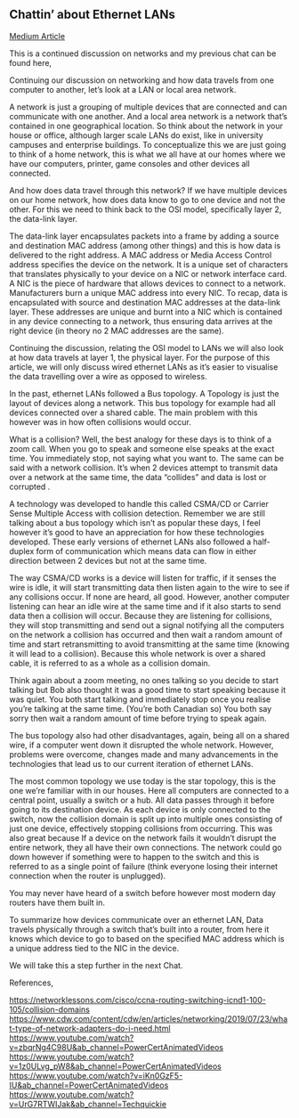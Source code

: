 ## Chattin’ about Ethernet LANs

[Medium Article](https://sean-remenyi.medium.com/ethernet-lans-accfd7382f29)

This is a continued discussion on networks and my previous chat can be found here,



Continuing our discussion on networking and how data travels from one computer to another, let’s look at a LAN or local area network.

A network is just a grouping of multiple devices that are connected and can communicate with one another. And a local area network is a network that’s contained in one geographical location. So think about the network in your house or office, although larger scale LANs do exist, like in university campuses and enterprise buildings. To conceptualize this we are just going to think of a home network, this is what we all have at our homes where we have our computers, printer, game consoles and other devices all connected. 

And how does data travel through this network? If we have multiple devices on our home network, how does data know to go to one device and not the other. For this we need to think back to the OSI model, specifically layer 2, the data-link layer.

The data-link layer encapsulates packets into a frame by adding a source and destination MAC address (among other things) and this is how data is delivered to the right address. A MAC address or Media Access Control address specifies the device on the network. It is a unique set of characters that translates physically to your device on a NIC or network interface card. A NIC is the piece of hardware that allows devices to connect to a network. Manufacturers burn a unique MAC address into every NIC. To recap, data is encapsulated with source and destination MAC addresses at the data-link layer. These addresses are unique and burnt into a NIC which is contained in any device connecting to a network, thus ensuring data arrives at the right device (in theory no 2 MAC addresses are the same).

Continuing the discussion, relating the OSI model to LANs we will also look at how data travels at layer 1, the physical layer. For the purpose of this article, we will only discuss wired ethernet LANs as it’s easier to visualise the data travelling over a wire as opposed to wireless. 

In the past, ethernet LANs followed a Bus topology. A Topology is just the layout of devices along a network. This bus topology for example had all devices connected over a shared cable. The main problem with this however was in how often collisions would occur.

What is a collision? Well, the best analogy for these days is to think of a zoom call. When you go to speak and someone else speaks at the exact time. You immediately stop, not saying what you want to. The same can be said with a network collision. It’s when 2 devices attempt to transmit data over a network at the same time, the data “collides” and data is lost or corrupted . 

A technology was developed to handle this called CSMA/CD or Carrier Sense Multiple Access with collision detection. Remember we are still talking about a bus topology which isn’t as popular these days, I feel however it’s good to have an appreciation for how these technologies developed. These early versions of ethernet LANs also followed a half-duplex form of communication which means data can flow in either direction between 2 devices but not at the same time.

The way CSMA/CD works is a device will listen for traffic, if it senses the wire is idle, it will start transmitting data then listen again to the wire to see if any collisions occur. If none are heard, all good. However, another computer listening can hear an idle wire at the same time and if it also starts to send data then a collision will occur. Because they are listening for collisions, they will stop transmitting and send out a signal notifying all the computers on the network a collision has occurred and then wait a random amount of time and start retransmitting to avoid transmitting at the same time (knowing it will lead to a collision). Because this whole network is over a shared cable, it is referred to as a whole as a collision domain.

Think again about a zoom meeting, no ones talking so you decide to start talking but Bob also thought it was a good time to start speaking because it was quiet. You both start talking and immediately stop once you realise you’re talking at the same time. (You’re both Canadian so) You both say sorry then wait a random amount of time before trying to speak again.

The bus topology also had other disadvantages, again, being all on a shared wire, if a computer went down it disrupted the whole network. However, problems were overcome, changes made and many advancements in the technologies that lead us to our current iteration of ethernet LANs.

The most common topology we use today is the star topology, this is the one we’re familiar with in our houses. Here all computers are connected to a central point, usually a switch or a hub. All data passes through it before going to its destination device. As each device is only connected to the switch, now the collision domain is split up into multiple ones consisting of just one device, effectively stopping collisions from occurring. This was also great because If a device on the network fails it wouldn’t disrupt the entire network, they all have their own connections. The network could go down however if something were to happen to the switch and this is referred to as a single point of failure (think everyone losing their internet connection when the router is unplugged).

You may never have heard of a switch before however most modern day routers have them built in.

To summarize how devices communicate over an ethernet LAN, Data travels physically through a switch that’s built into a router, from here it knows which device to go to based on the specified MAC address which is a unique address tied to the NIC in the device.

We will take this a step further in the next Chat.


References,

https://networklessons.com/cisco/ccna-routing-switching-icnd1-100-105/collision-domains
https://www.cdw.com/content/cdw/en/articles/networking/2019/07/23/what-type-of-network-adapters-do-i-need.html
https://www.youtube.com/watch?v=zbqrNg4C98U&ab_channel=PowerCertAnimatedVideos
https://www.youtube.com/watch?v=1z0ULvg_pW8&ab_channel=PowerCertAnimatedVideos
https://www.youtube.com/watch?v=iKn0GzF5-IU&ab_channel=PowerCertAnimatedVideos
https://www.youtube.com/watch?v=UrG7RTWIJak&ab_channel=Techquickie
